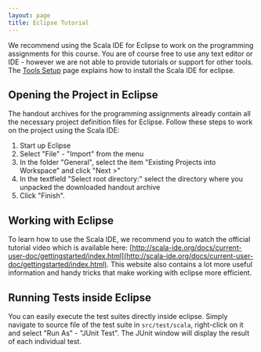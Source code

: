 ```yaml
---
layout: page
title: Eclipse Tutorial
---
```

We recommend using the Scala IDE for Eclipse to work on the programming assignments for this course. You are of course free to use any text editor or IDE - however we are not able to provide tutorials or support for other tools.
The [Tools Setup](?page=ToolsSetup) page explains how to install the Scala IDE for eclipse.
## Opening the Project in Eclipse
The handout archives for the programming assignments already contain all the necessary project definition files for Eclipse. Follow these steps to work on the project using the Scala IDE:
1. Start up Eclipse
1. Select "File" - "Import" from the menu
1. In the folder "General", select the item "Existing Projects into Workspace" and click "Next >"
1. In the textfield "Select root directory:" select the directory where you unpacked the downloaded handout archive
1. Click "Finish".
## Working with Eclipse
To learn how to use the Scala IDE, we recommend you to watch the official tutorial video which is available here: [http://scala-ide.org/docs/current-user-doc/gettingstarted/index.html](http://scala-ide.org/docs/current-user-doc/gettingstarted/index.html).
This website also contains a lot more useful information and handy tricks that make working with eclipse more efficient.
## Running Tests inside Eclipse
You can easily execute the test suites directly inside eclipse. Simply navigate to source file of the test suite in `src/test/scala`, right-click on it and select "Run As" - "JUnit Test".
The JUnit window will display the result of each individual test.
